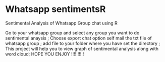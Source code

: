 # Whatsapp sentimentsR
Sentimental Analysis of Whatsapp Group chat using R

Go to your whatsapp group and select any group you want to do sentimental anaysis ;
Choose export chat option self mail the txt file of whatsapp group ;
add file to your folder where you have set the directory ;
This project will help you to view graph of sentimental analysis along with word cloud;
HOPE YOU ENJOY !!!!!!!!!!
